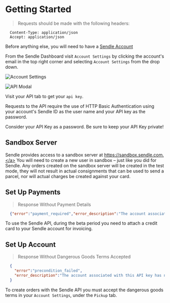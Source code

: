 # Getting Started

> Requests should be made with the following headers:

```shell
  Content-Type: application/json
  Accept: application/json
```

Before anything else, you will need to have a [Sendle Account](https://www.sendle.com/#signup-form)

From the Sendle Dashboard visit `Account Settings` by clicking the account's email in the top right corner and selecting `Account Settings` from the drop down.

![Account Settings](images/account_settings.png)

![API Modal](images/api_modal.png)

Visit your API tab to get your `api key`.

Requests to the API require the use of HTTP Basic Authentication using
your account's Sendle ID as the user name and your API key as the
password.

<aside class="warning">Consider your API Key as a password. Be sure to keep your API Key private!</aside>

## Sandbox Server

Sendle provides access to a sandbox server at <a href="https://sandbox.sendle.com">https://sandbox.sendle.com.</a> You will need to create a new user in sandbox – just like you did for Sendle. Any orders created on the sandbox server will be created in the test mode, they will not result in actual consignments that can be used to send a parcel, nor will actual charges be created against your card.

## Set Up Payments

> Response Without Payment Details

```json
  {"error":"payment_required","error_description":"The account associated with this API key has no method of payment. Please go to your Account Settings in your Sendle Dashboard and add a payment method."}  
```

To use the Sendle API, during the beta period you need to attach a credit card to your Sendle account for invoicing.

## Set Up Account

> Response Without Dangerous Goods Terms Accepted

```json
  {
    "error":"precondition_failed",
    "error_description":"The account associated with this API key has not accepted the dangerous goods terms. Please visit your Account Settings in https://www.sendle.com/dashboard/ to view and accept these terms."
  }
```

To create orders with the Sendle API you must accept the dangerous goods
terms in your `Account Settings`, under the `Pickup` tab.

